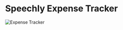 # Speechly Expense Tracker

![Expense Tracker](https://i.ibb.co/VJjj3Kp/Screenshot-2020-12-18-205600.png)


